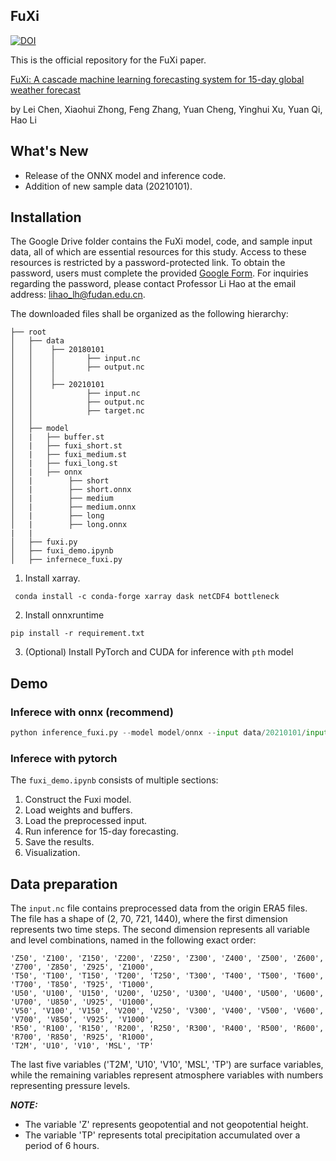 ## FuXi

[![DOI](https://zenodo.org/badge/DOI/10.5281/zenodo.8100201.svg)](https://doi.org/10.5281/zenodo.8100201)



This is the official repository for the FuXi paper.

[FuXi: A cascade machine learning forecasting system for 15-day global weather forecast
](https://arxiv.org/abs/2306.12873)

by Lei Chen, Xiaohui Zhong, Feng Zhang, Yuan Cheng, Yinghui Xu, Yuan Qi, Hao Li


## What's New
  - Release of the ONNX model and inference code.
  - Addition of new sample data (20210101).



## Installation

The Google Drive folder contains the FuXi model, code, and sample input data, all of which are essential resources for this study. Access to these resources is restricted by a password-protected link. To obtain the password, users must complete the provided [Google Form](https://docs.google.com/forms/d/e/1FAIpQLSfjwZLf6PmxRvRhIPMQ1WRLJ98iLxOq_0dXb87N8CFNPyYAGg/viewform?usp=sharing). For inquiries regarding the password, please contact Professor Li Hao at the email address: lihao_lh@fudan.edu.cn.

The downloaded files shall be organized as the following hierarchy:

```plain
├── root
│   ├── data
│   │    ├── 20180101
│   │    │       ├── input.nc
│   │    │       ├── output.nc
│   │    │       
│   │    ├── 20210101
│   │            ├── input.nc
│   │            ├── output.nc
│   │            ├── target.nc
│   │   
│   ├── model
│   |   ├── buffer.st
│   |   ├── fuxi_short.st
│   |   ├── fuxi_medium.st
│   |   ├── fuxi_long.st
│   |   ├── onnx
│   |        ├── short
│   |        ├── short.onnx
│   |        ├── medium
│   |        ├── medium.onnx
│   |        ├── long
│   |        ├── long.onnx
|   |   
│   ├── fuxi.py
│   ├── fuxi_demo.ipynb
│   ├── infernece_fuxi.py

```

1. Install xarray.

```
 conda install -c conda-forge xarray dask netCDF4 bottleneck
```

2. Install onnxruntime

```
pip install -r requirement.txt
```

3. (Optional) Install PyTorch and CUDA for inference with `pth` model


## Demo

### Inferece with onnx (recommend)

```python 
python inference_fuxi.py --model model/onnx --input data/20210101/input.nc
```

### Inferece with pytorch  

 The `fuxi_demo.ipynb` consists of multiple sections: 
  1. Construct the Fuxi model. 
  2. Load weights and buffers. 
  3. Load the preprocessed input. 
  4. Run inference for 15-day forecasting. 
  5. Save the results. 
  6. Visualization.


## Data preparation 

The `input.nc` file contains preprocessed data from the origin ERA5 files. The file has a shape of (2, 70, 721, 1440), where the first dimension represents two time steps. The second dimension represents all variable and level combinations, named in the following exact order:

```plain
'Z50', 'Z100', 'Z150', 'Z200', 'Z250', 'Z300', 'Z400', 'Z500', 'Z600', 'Z700', 'Z850', 'Z925', 'Z1000', 
'T50', 'T100', 'T150', 'T200', 'T250', 'T300', 'T400', 'T500', 'T600', 'T700', 'T850', 'T925', 'T1000', 
'U50', 'U100', 'U150', 'U200', 'U250', 'U300', 'U400', 'U500', 'U600', 'U700', 'U850', 'U925', 'U1000', 
'V50', 'V100', 'V150', 'V200', 'V250', 'V300', 'V400', 'V500', 'V600', 'V700', 'V850', 'V925', 'V1000', 
'R50', 'R100', 'R150', 'R200', 'R250', 'R300', 'R400', 'R500', 'R600', 'R700', 'R850', 'R925', 'R1000', 
'T2M', 'U10', 'V10', 'MSL', 'TP'
```

The last five variables ('T2M', 'U10', 'V10', 'MSL', 'TP') are surface variables, while the remaining variables represent atmosphere variables with numbers representing pressure levels.


**_NOTE:_**

- The variable 'Z' represents geopotential and not geopotential height.
- The variable 'TP' represents total precipitation accumulated over a period of 6 hours.


